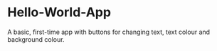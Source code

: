 # Hello-World-App
A basic, first-time app with buttons for changing text, text colour and background colour.
